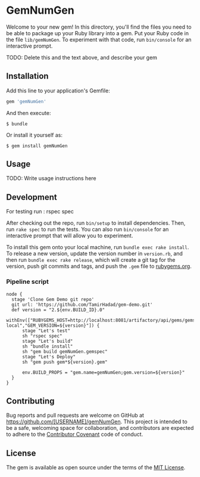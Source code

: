 # GemNumGen

Welcome to your new gem! In this directory, you'll find the files you need to be able to package up your Ruby library into a gem. Put your Ruby code in the file `lib/gemNumGen`. To experiment with that code, run `bin/console` for an interactive prompt.

TODO: Delete this and the text above, and describe your gem

## Installation

Add this line to your application's Gemfile:

```ruby
gem 'gemNumGen'
```

And then execute:

    $ bundle

Or install it yourself as:

    $ gem install gemNumGen

## Usage

TODO: Write usage instructions here

## Development
For testing run : 
rspec spec

After checking out the repo, run `bin/setup` to install dependencies. Then, run `rake spec` to run the tests. You can also run `bin/console` for an interactive prompt that will allow you to experiment.

To install this gem onto your local machine, run `bundle exec rake install`. To release a new version, update the version number in `version.rb`, and then run `bundle exec rake release`, which will create a git tag for the version, push git commits and tags, and push the `.gem` file to [rubygems.org](https://rubygems.org).

### Pipeline script

```
node {
  stage 'Clone Gem Demo git repo'
  git url: 'https://github.com/TamirHadad/gem-demo.git'
  def version = "2.${env.BUILD_ID}.0"
  withEnv(["RUBYGEMS_HOST=http://localhost:8081/artifactory/api/gems/gems-local","GEM_VERSION=${version}"]) {
      stage "Let's test"
      sh "rspec spec"
      stage "Let's build"
      sh "bundle install"
      sh "gem build gemNumGen.gemspec"
      stage "Let's Deploy"
      sh "gem push gem*${version}.gem"
      
      env.BUILD_PROPS = "gem.name=gemNumGen;gem.version=${version}"
  }
}
```

## Contributing

Bug reports and pull requests are welcome on GitHub at https://github.com/[USERNAME]/gemNumGen. This project is intended to be a safe, welcoming space for collaboration, and contributors are expected to adhere to the [Contributor Covenant](http://contributor-covenant.org) code of conduct.


## License

The gem is available as open source under the terms of the [MIT License](http://opensource.org/licenses/MIT).

